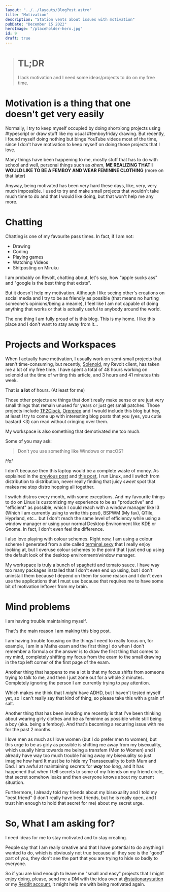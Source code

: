 ```yaml
---
layout: "../../layouts/BlogPost.astro"
title: "Motivation"
description: "Station vents about issues with motivation"
pubDate: "December 15 2022"
heroImage: "/placeholder-hero.jpg"
id: 9
draft: true
---
```



> # TL;DR
> I lack motivation and I need some ideas/projects to do on my free time.

# Motivation is a thing that one doesn't get very easily

Normally, I try to keep myself occupied by doing short/long projects using #typescript or draw stuff like my usual #femboyfriday drawing. But recently, I found myself doing nothing but binge YouTube videos most of the time, since I don't have motivation to keep myself on doing those projects that I love.

Many things have been happening to me, mostly stuff that has to do with school and well, personal things such as *ahem*, **ME REALIZING THAT I WOULD LIKE TO BE A FEMBOY AND WEAR FEMININE CLOTHING** (more on that later)

Anyway, being motivated has been very hard these days, like, very, very much impossible. I used to try and make small projects that wouldn't take much time to do and that I would like doing, but that won't help me any more.

# Chatting

Chatting is one of my favourite pass times. In fact, if I am not:
- Drawing
- Coding
- Playing games
- Watching Videos
- Shitposting on Miruku

I am probably on Revolt, chatting about, let's say, how "apple sucks ass" and "google is the best thing that exists". 

But it doesn't help my motivation. Although I like seeing other's creations on social media and I try to be as friendly as possible (that means no hurting someone's opinions/being a meanie), I feel like I am not capable of doing anything that works or that is actually useful to anybody around the world.

The one thing I am fully proud of is this blog. This is my home. I like this place and I don't want to stay away from it...

# Projects and Workspaces

When I actually have motivation, I usually work on semi-small projects that aren't time-consuming, but recently, [Solenoid](https://github.com/revolt-unofficial-clients/solenoid), my Revolt client, has taken me a lot of my free time. I have spent a total of 48 hours working on solenoid at the time of writing this article, and 3 hours and 41 minutes this week.

That is **a lot** of hours. (At least for me)

Those other projects are things that don't really make sense or are just very small things that remain unused for years or just get small patches. Those projects include [TF2Clock](https://tf2clock.vercel.app), [Orerereo](https://orerereo.vercel.app) and I would include this blog but hey, at least I try to come up with interesting blog posts that you (yes, you cutie bastard <3) can read without cringing over them.

My workspace is also something that demotivated me too much.

Some of you may ask:

> Don't you use something like Windows or macOS? 

*Ha!*

I don't because then this laptop would be a complete waste of money. As explained in the [previous post](/blog/voidlinux) and [this post](/blog/Fedora-Powered%20Development), I run Linux, and I switch from distribution to distribution, never really finding that juicy *sweet* spot that makes me stop distro hopping all together.

I switch distros every month, with some exceptions. And my favourite things to do on Linux is customizing my experience to be as "productive" and "efficient" as possible, which I could reach with a window manager like I3 (Which I am currently using to write this post), BSPWM (My fav), QTile, Hyprland, etc... but I don't reach the same level of efficiency while using a window manager or using your normal Desktop Environment like KDE or Gnome. In fact, I don't even feel the difference.

I also love playing with colour schemes. Right now, I am using a colour scheme I generated from a site called [terminal.sexy](https://terminal.sexy) that I really enjoy looking at, but I overuse colour schemes to the point that I just end up using the default look of the desktop environment/window manager.

My workspace is truly a bunch of spaghetti and tomato sauce. I have way too many packages installed that I don't even end up using, but I don't uninstall them because I depend on them for some reason and I don't even use the applications that I must use because that requires me to have some bit of motivation leftover from my brain.

# Mind problems

I am having trouble maintaining myself.

That's the main reason I am making this blog post.

I am having trouble focusing on the things I need to really focus on, for example, I am in a Maths exam and the first thing I do when I don't remember a formula or the answer is to draw the first thing that comes to my mind, completely shifting my focus from the exam to the small drawing in the top left corner of the first page of the exam.

Another thing that happens to me a lot is that my focus shifts from someone trying to talk to me, and then I just zone out for a whole 2 minutes. Completely ignoring the person I am currently trying to pay attention.

Which makes me think that I *might* have ADHD, but I haven't tested myself yet, so I can't really say that kind of thing, so please take this with a grain of salt.

Another thing that has been invading me recently is that I've been thinking about wearing girly clothes and be as feminine as possible while still being a boy (aka. being a femboy). And that's becoming a recurring issue with me for the past 2 months. 

I love men as much as I love women (but I do prefer men to women), but this urge to be as girly as possible is shifting me away from my bisexuality, which usually hints towards me being a transfem (Men to Women) and I already have way too much trouble hiding away my bisexuality so just imagine how hard It must be to hide my Transsexuality to both Mum and Dad. I am awful at maintaining secrets for ***way*** too long, and It has happened that when I tell secrets to some of my friends on my friend circle, that secret somehow leaks and then everyone knows about my current situation. 

Furthermore, I already told my friends about my bisexuality and I told my "best friend" (I don't really have best friends, but he is really open, and I trust him enough to hold that secret for me) about my secret urge.

# So, What I am asking for?

I need ideas for me to stay motivated and to stay creating.

People say that I am really creative and that I have potential to do anything I wanted to do, which is obviously not true because all they see is the "good" part of you, they don't see the part that you are trying to hide so badly to everyone.

So if you are kind enough to leave me "small and easy" projects that I might enjoy doing, please, send me a DM with the idea over at [@stationarystation](https://miruku.cafe/@stationarystation) or my [Reddit account](https://reddit.com/u/raulytstation), it might help me with being motivated again.